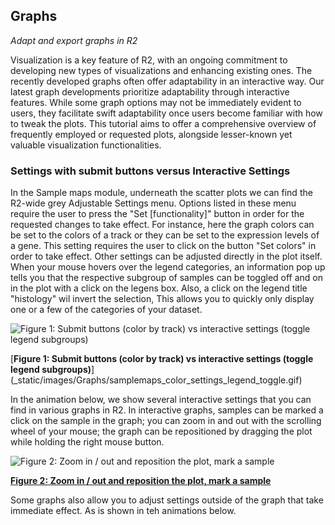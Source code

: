 <a id="graphs"> </a>

## Graphs


*Adapt and export graphs in R2*

Visualization is a key feature of R2, with an ongoing commitment to developing new types of visualizations and 
enhancing existing ones. The recently developed graphs often offer adaptability in an interactive way. Our latest 
graph developments prioritize adaptability through interactive features. While some graph options may not be immediately evident to users, they facilitate swift adaptability once users become familiar with how to tweak the plots. This tutorial aims to offer a comprehensive overview of frequently employed or requested plots, alongside lesser-known yet valuable visualization functionalities.

### Settings with submit buttons versus Interactive Settings

In the Sample maps module, underneath the scatter plots we can find the R2-wide grey Adjustable Settings menu. 
Options listed in these menu require the user to press the "Set [functionality]" button in order for the requested 
changes to take effect. 
For instance, here the graph colors can be set to the colors of a track or they can be set to the expression levels 
of a gene. This setting requires the user to click on the button "Set colors" in order to take effect. Other 
settings can be adjusted directly in the plot itself. When your mouse hovers over the legend categories, an information 
pop up tells you that the respective subgroup of samples can be toggled off and on in the plot with a click on the 
legens box. Also, a click on the legend title "histology" wil invert the selection, This allows you to quickly only 
display one or a few of the categories of your dataset. 

![](_static/images/Graphs/samplemaps_color_settings_legend_toggle.gif "Figure 1: Submit buttons (color by track) vs 
interactive settings (toggle legend subgroups)")

[**Figure 1: Submit buttons (color by track) vs interactive settings (toggle legend subgroups)**]
(_static/images/Graphs/samplemaps_color_settings_legend_toggle.gif)

In the animation below, we show several interactive settings that you can find in various graphs in R2. In 
interactive graphs, samples can be marked a click on the sample in the graph; you can zoom in and out with the 
scrolling wheel of your mouse; the graph  can be repositioned by dragging the plot while holding the right mouse button.


![](_static/images/Graphs/samplemaps_zoom_drag_mark.gif "Figure 2: Zoom in / out and reposition the plot, mark a 
sample")

[**Figure 2: Zoom in / out and reposition the plot, mark a
sample**](_static/images/Graphs/samplemaps_zoom_drag_mark.gif)

Some graphs also allow you to adjust settings outside of the graph that take immediate effect. As is shown in teh 
animations below.